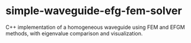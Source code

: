 # simple-waveguide-efg-fem-solver
C++ implementation of a homogeneous waveguide using FEM and EFGM methods, with eigenvalue comparison and visualization.
